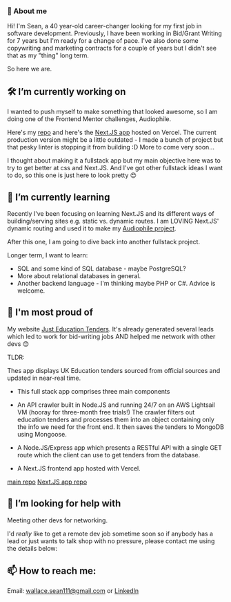 ### 👋 About me

Hi! I'm Sean, a 40 year-old career-changer looking for my first job in software development. Previously, I have been working in Bid/Grant Writing for 7 years but I'm ready for a change of pace. I've also done some copywriting and marketing contracts for a couple of years but I didn't see that as my "thing" long term.

So here we are.

## 🛠️ I’m currently working on

I wanted to push myself to make something that looked awesome, so I am doing one of the Frontend Mentor challenges, Audiophile. 

Here's my [repo](https://github.com/therealseanwallace/audiophilefrontend) and here's the [Next.JS app](https://audiophilefrontend.vercel.app/) hosted on Vercel. The current production version might be a little outdated - I made a bunch of project but that pesky linter is stopping it from building :D More to come very soon...

I thought about making it a fullstack app but my main objective here was to try to get better at css and Next.JS. And I've got other fullstack ideas I want to do, so this one is just here to look pretty 😍

## 🌱 I’m currently learning

Recently I've been focusing on learning Next.JS and its different ways of building/serving sites e.g. static vs. dynamic routes. I am LOVING Next.JS' dynamic routing and used it to make my [Audiophile project](https://github.com/therealseanwallace/audiophilefrontend).

After this one, I am going to dive back into another fullstack project.

Longer term, I want to learn:

- SQL and some kind of SQL database - maybe PostgreSQL?
- More about relational databases in general. 
- Another backend language - I'm thinking maybe PHP or C#. Advice is welcome.

## 🥲 I'm most proud of

My website [Just Education Tenders](https://justeducationtenders.co.uk). It's already generated several leads which led to work for bid-writing jobs AND helped me network with other devs 😊

TLDR:

Thes app displays UK Education tenders sourced from official sources and updated in near-real time.

- This full stack app comprises three main components

- An API crawler built in Node.JS and running 24/7 on an AWS Lightsail VM (hooray for three-month free trials!) The crawler filters out education tenders and processes them into an object containing only the info we need for the front end. It then saves the tenders to MongoDB using Mongoose.

- A Node.JS/Express app which presents a RESTful API with a single GET route which the client can use to get tenders from the database.

- A Next.JS frontend app hosted with Vercel.

[main repo](https://github.com/therealseanwallace/freeEducationTenders)
[Next.JS app repo](https://github.com/therealseanwallace/jetNextFrontend)


## 🙏 I’m looking for help with

Meeting other devs for networking. 

I'd *really* like to get a remote dev job sometime soon so if anybody has a lead or just wants to talk shop with no pressure, please contact me using the details below: 

## 📫 How to reach me: 

Email: [wallace.sean111@gmail.com](mailto:wallace.sean111@gmail.com) or
[LinkedIn](https://www.linkedin.com/in/sean-wallace-338a53198/)
